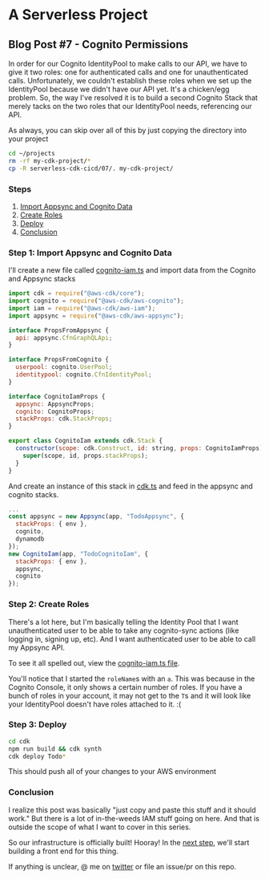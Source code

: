 # A Serverless Project

## Blog Post #7 - Cognito Permissions

In order for our Cognito IdentityPool to make calls to our API, we have to give it two roles: one for authenticated calls and one for unauthenticated calls. Unfortunately, we couldn't establish these roles when we set up the IdentityPool because we didn't have our API yet. It's a chicken/egg problem.
So, the way I've resolved it is to build a second Cognito Stack that merely tacks on the two roles that our IdentityPool needs, referencing our API.

As always, you can skip over all of this by just copying the directory into your project

```sh
cd ~/projects
rm -rf my-cdk-project/*
cp -R serverless-cdk-cicd/07/. my-cdk-project/
```

### Steps

1. [Import Appsync and Cognito Data](#import)
1. [Create Roles](#create-roles)
1. [Deploy](#deploy)
1. [Conclusion](#conclusion)

### Step 1: Import Appsync and Cognito Data <a name="import"></a>

I'll create a new file called [cognito-iam.ts](cdk/lib/cognito-iam.ts) and import data from the Cognito and Appsync stacks

```js
import cdk = require("@aws-cdk/core");
import cognito = require("@aws-cdk/aws-cognito");
import iam = require("@aws-cdk/aws-iam");
import appsync = require("@aws-cdk/aws-appsync");

interface PropsFromAppsync {
  api: appsync.CfnGraphQLApi;
}

interface PropsFromCognito {
  userpool: cognito.UserPool;
  identitypool: cognito.CfnIdentityPool;
}

interface CognitoIamProps {
  appsync: AppsyncProps;
  cognito: CognitoProps;
  stackProps: cdk.StackProps;
}

export class CognitoIam extends cdk.Stack {
  constructor(scope: cdk.Construct, id: string, props: CognitoIamProps) {
    super(scope, id, props.stackProps);
  }
}
```

And create an instance of this stack in [cdk.ts](cdk/bin/cdk.ts) and feed in the appsync and cognito stacks.

```js
...
const appsync = new Appsync(app, "TodoAppsync", {
  stackProps: { env },
  cognito,
  dynamodb
});
new CognitoIam(app, "TodoCognitoIam", {
  stackProps: { env },
  appsync,
  cognito
});
```

### Step 2: Create Roles <a name="create-roles"></a>

There's a lot here, but I'm basically telling the Identity Pool that I want unauthenticated user to be able to take any cognito-sync actions (like logging in, signing up, etc). And I want authenticated user to be able to call my Appsync API.

To see it all spelled out, view the [cognito-iam.ts file](cdk/lib/cognito-iam.ts).

You'll notice that I started the `roleName`s with an `a`. This was because in the Cognito Console, it only shows a certain number of roles. If you have a bunch of roles in your account, it may not get to the `T`s and it will look like your IdentityPool doesn't have roles attached to it. :(

### Step 3: Deploy <a name="deploy"></a>

```sh
cd cdk
npm run build && cdk synth
cdk deploy Todo*
```

This should push all of your changes to your AWS environment

### Conclusion <a name="conclusion"></a>

I realize this post was basically "just copy and paste this stuff and it should work." But there is a lot of in-the-weeds IAM stuff going on here. And that is outside the scope of what I want to cover in this series.

So our infrastructure is officially built! Hooray! In the [next step](../08), we'll start building a front end for this thing.

If anything is unclear, @ me on [twitter](https://twitter.com/murribu) or file an issue/pr on this repo.
